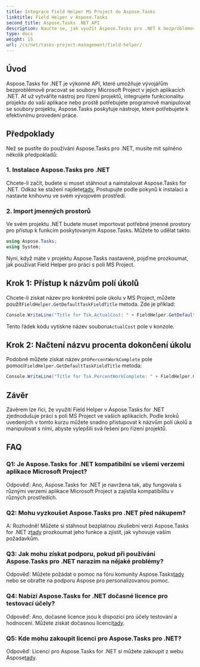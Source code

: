 ```yaml
---
title: Integrace Field Helper MS Project do Aspose.Tasks
linktitle: Field Helper v Aspose.Tasks
second_title: Aspose.Tasks .NET API
description: Naučte se, jak využít Aspose.Tasks pro .NET k bezproblémové práci se soubory MS Project.
type: docs
weight: 15
url: /cs/net/tasks-project-management/field-helper/
---
```

## Úvod

Aspose.Tasks for .NET je výkonné API, které umožňuje vývojářům bezproblémově pracovat se soubory Microsoft Project v jejich aplikacích .NET. Ať už vytváříte nástroj pro řízení projektů, integrujete funkcionalitu projektu do vaší aplikace nebo prostě potřebujete programově manipulovat se soubory projektu, Aspose.Tasks poskytuje nástroje, které potřebujete k efektivnímu provedení práce.

## Předpoklady

Než se pustíte do používání Aspose.Tasks pro .NET, musíte mít splněno několik předpokladů:

### 1. Instalace Aspose.Tasks pro .NET

 Chcete-li začít, budete si muset stáhnout a nainstalovat Aspose.Tasks for .NET. Odkaz ke stažení najdete[tady](https://releases.aspose.com/tasks/net/), Postupujte podle pokynů k instalaci a nastavte knihovnu ve svém vývojovém prostředí.

### 2. Import jmenných prostorů

Ve svém projektu .NET budete muset importovat potřebné jmenné prostory pro přístup k funkcím poskytovaným Aspose.Tasks. Můžete to udělat takto:

```csharp
using Aspose.Tasks;
using System;

```

Nyní, když máte v projektu Aspose.Tasks nastavené, pojďme prozkoumat, jak používat Field Helper pro práci s poli MS Project.

## Krok 1: Přístup k názvům polí úkolů

 Chcete-li získat název pro konkrétní pole úkolu v MS Project, můžete použít`FieldHelper.GetDefaultTaskFieldTitle` metoda. Zde je příklad:

```csharp
Console.WriteLine("Title for Tsk.ActualCost: " + FieldHelper.GetDefaultTaskFieldTitle(Tsk.ActualCost.KeyType));
```

 Tento řádek kódu vytiskne název souboru`ActualCost` pole v konzole.

## Krok 2: Načtení názvu procenta dokončení úkolu

 Podobně můžete získat název pro`PercentWorkComplete` pole pomocí`FieldHelper.GetDefaultTaskFieldTitle` metoda:

```csharp
Console.WriteLine("Title for Tsk.PercentWorkComplete: " + FieldHelper.GetDefaultTaskFieldTitle(Tsk.PercentWorkComplete.KeyType));
```

## Závěr

Závěrem lze říci, že využití Field Helper v Aspose.Tasks for .NET zjednodušuje práci s poli MS Project ve vašich aplikacích. Podle kroků uvedených v tomto kurzu můžete snadno přistupovat k názvům polí úkolů a manipulovat s nimi, abyste vylepšili svá řešení pro řízení projektů.

## FAQ

### Q1: Je Aspose.Tasks for .NET kompatibilní se všemi verzemi aplikace Microsoft Project?

Odpověď: Ano, Aspose.Tasks for .NET je navržena tak, aby fungovala s různými verzemi aplikace Microsoft Project a zajistila kompatibilitu v různých prostředích.

### Q2: Mohu vyzkoušet Aspose.Tasks pro .NET před nákupem?

 A: Rozhodně! Můžete si stáhnout bezplatnou zkušební verzi Aspose.Tasks for .NET z[tady](https://releases.aspose.com/) prozkoumat jeho funkce a zjistit, jak vyhovuje vašim požadavkům.

### Q3: Jak mohu získat podporu, pokud při používání Aspose.Tasks pro .NET narazím na nějaké problémy?

 Odpověď: Můžete požádat o pomoc na fóru komunity Aspose.Tasks[tady](https://forum.aspose.com/c/tasks/15) nebo se obraťte na podporu Aspose pro personalizovanou pomoc.

### Q4: Nabízí Aspose.Tasks for .NET dočasné licence pro testovací účely?

 Odpověď: Ano, dočasné licence jsou k dispozici pro účely testování a hodnocení. Můžete získat dočasnou licenci[tady](https://purchase.aspose.com/temporary-license/).

### Q5: Kde mohu zakoupit licenci pro Aspose.Tasks pro .NET?

 Odpověď: Licenci pro Aspose.Tasks for .NET si můžete zakoupit z webu Aspose[tady](https://purchase.aspose.com/buy).